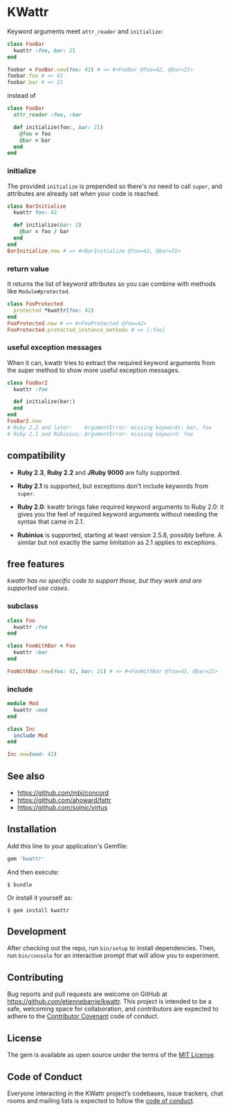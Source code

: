 # KWattr

Keyword arguments meet `attr_reader` and `initialize`:

```ruby
class FooBar
  kwattr :foo, bar: 21
end

foobar = FooBar.new(foo: 42) # => #<FooBar @foo=42, @bar=21>
foobar.foo # => 42
foobar.bar # => 21
```

instead of

```ruby
class FooBar
  attr_reader :foo, :bar

  def initialize(foo:, bar: 21)
    @foo = foo
    @bar = bar
  end
end
```

### initialize

The provided `initialize` is prepended so there's no need to call `super`, and
attributes are already set when your code is reached.

```ruby
class BarInitialize
  kwattr foo: 42

  def initialize(bar: 2)
    @bar = foo / bar
  end
end
BarInitialize.new # => #<BarInitialize @foo=42, @bar=21>
```

### return value

It returns the list of keyword attributes so you can combine with methods like
`Module#protected`.

```ruby
class FooProtected
  protected *kwattr(foo: 42)
end
FooProtected.new # => #<FooProtected @foo=42>
FooProtected.protected_instance_methods # => [:foo]
```

### useful exception messages

When it can, kwattr tries to extract the required keyword arguments from the
super method to show more useful exception messages.

```ruby
class FooBar2
  kwattr :foo

  def initialize(bar:)
  end
end
FooBar2.new
# Ruby 2.2 and later:    ArgumentError: missing keywords: bar, foo
# Ruby 2.1 and Rubinius: ArgumentError: missing keyword: foo
```

## compatibility

* **Ruby 2.3**, **Ruby 2.2** and **JRuby 9000** are fully supported.

* **Ruby 2.1** is supported, but exceptions don't include keywords from `super`.

* **Ruby 2.0**: kwattr brings fake required keyword arguments to Ruby 2.0: it
  gives you the feel of required keyword arguments without needing the syntax
  that came in 2.1.

* **Rubinius** is supported, starting at least version 2.5.8, possibly before.
  A similar but not exactly the same limitation as 2.1 applies to exceptions.

## free features

*kwattr has no specific code to support those, but they work and are supported
use cases.*

### subclass

```ruby
class Foo
  kwattr :foo
end

class FooWithBar < Foo
  kwattr :bar
end

FooWithBar.new(foo: 42, bar: 21) # => #<FooWithBar @foo=42, @bar=21>
```

### include

```ruby
module Mod
  kwattr :mod
end

class Inc
  include Mod
end

Inc.new(mod: 42)
```

## See also

* https://github.com/mbj/concord
* https://github.com/ahoward/fattr
* https://github.com/solnic/virtus

## Installation

Add this line to your application's Gemfile:

```ruby
gem 'kwattr'
```

And then execute:

    $ bundle

Or install it yourself as:

    $ gem install kwattr

## Development

After checking out the repo, run `bin/setup` to install dependencies. Then, run
`bin/console` for an interactive prompt that will allow you to experiment.

## Contributing

Bug reports and pull requests are welcome on GitHub at
https://github.com/etiennebarrie/kwattr. This project is intended to be a safe,
welcoming space for collaboration, and contributors are expected to adhere to
the [Contributor Covenant](http://contributor-covenant.org) code of conduct.

## License

The gem is available as open source under the terms of the [MIT
License](https://opensource.org/licenses/MIT).

## Code of Conduct

Everyone interacting in the KWattr project’s codebases, issue trackers, chat
rooms and mailing lists is expected to follow the [code of
conduct](https://github.com/etiennebarrie/kwattr/blob/master/CODE_OF_CONDUCT.md).

